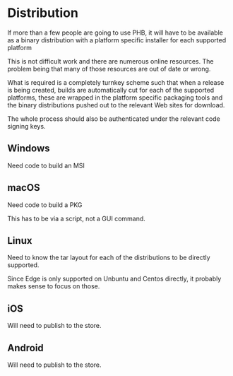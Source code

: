 ﻿# Distribution

If more than a few people are going to use PHB, it will have to be available
as a binary distribution with a platform specific installer for each supported
platform

This is not difficult work and there are numerous online resources. The problem
being that many of those resources are out of date or wrong.

What is required is a completely turnkey scheme such that when a release is 
being created, builds are automatically cut for each of the supported platforms,
these are wrapped in the platform specific packaging tools and the binary
distributions pushed out to the relevant Web sites for download.

The whole process should also be authenticated under the relevant code signing
keys.

## Windows

Need code to build an MSI


## macOS

Need code to build a PKG

This has to be via a script, not a GUI command.


## Linux

Need to know the tar layout for each of the distributions to be directly supported.

Since Edge is only supported on Unbuntu and Centos directly, it probably makes sense
to focus on those.

## iOS

Will need to publish to the store.

## Android

Will need to publish to the store.
